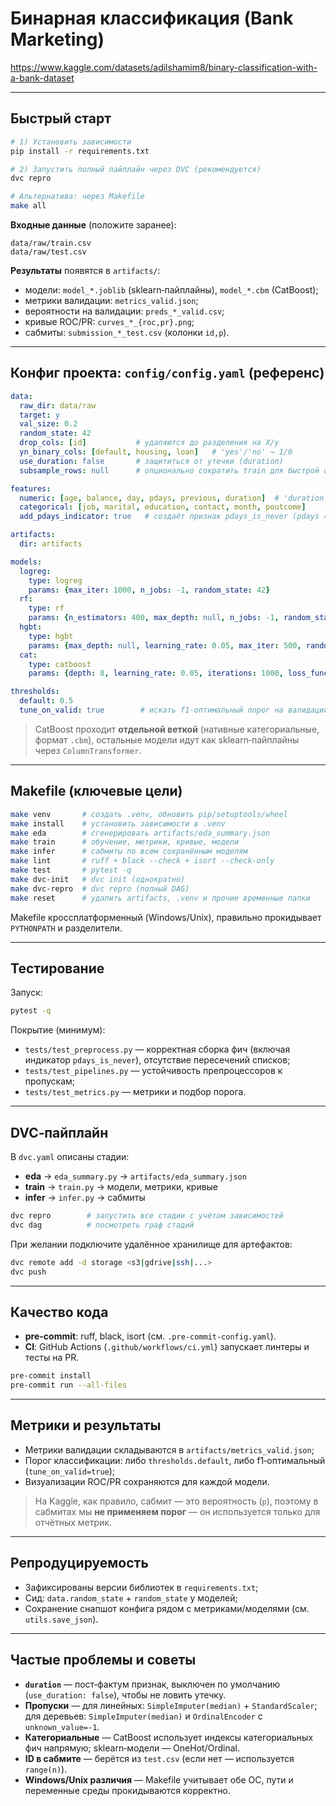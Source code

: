 # Бинарная классификация (Bank Marketing)

https://www.kaggle.com/datasets/adilshamim8/binary-classification-with-a-bank-dataset

---

## Быстрый старт

```bash
# 1) Установить зависимости
pip install -r requirements.txt

# 2) Запустить полный пайплайн через DVC (рекомендуется)
dvc repro

# Альтернатива: через Makefile
make all
```

**Входные данные** (положите заранее):
```
data/raw/train.csv
data/raw/test.csv
```

**Результаты** появятся в `artifacts/`:
- модели: `model_*.joblib` (sklearn‑пайплайны), `model_*.cbm` (CatBoost);
- метрики валидации: `metrics_valid.json`;
- вероятности на валидации: `preds_*_valid.csv`;
- кривые ROC/PR: `curves_*_{roc,pr}.png`;
- сабмиты: `submission_*_test.csv` (колонки `id,p`).

---

## Конфиг проекта: `config/config.yaml` (референс)

```yaml
data:
  raw_dir: data/raw
  target: y
  val_size: 0.2
  random_state: 42
  drop_cols: [id]           # удаляются до разделения на X/y
  yn_binary_cols: [default, housing, loan]   # 'yes'/'no' → 1/0
  use_duration: false       # защититься от утечки (duration)
  subsample_rows: null      # опционально сократить train для быстрой отладки

features:
  numeric: [age, balance, day, pdays, previous, duration]  # 'duration' будет отброшен, если use_duration=false
  categorical: [job, marital, education, contact, month, poutcome]
  add_pdays_indicator: true   # создаёт признак pdays_is_never (pdays == -1)

artifacts:
  dir: artifacts

models:
  logreg:
    type: logreg
    params: {max_iter: 1000, n_jobs: -1, random_state: 42}
  rf:
    type: rf
    params: {n_estimators: 400, max_depth: null, n_jobs: -1, random_state: 42}
  hgbt:
    type: hgbt
    params: {max_depth: null, learning_rate: 0.05, max_iter: 500, random_state: 42}
  cat:
    type: catboost
    params: {depth: 8, learning_rate: 0.05, iterations: 1000, loss_function: Logloss, random_seed: 42, verbose: false}

thresholds:
  default: 0.5
  tune_on_valid: true        # искать f1‑оптимальный порог на валидации
```

> CatBoost проходит **отдельной веткой** (нативные категориальные, формат `.cbm`), остальные модели идут как sklearn‑пайплайны через `ColumnTransformer`.

---

## Makefile (ключевые цели)

```bash
make venv       # создать .venv, обновить pip/setuptools/wheel
make install    # установить зависимости в .venv
make eda        # сгенерировать artifacts/eda_summary.json
make train      # обучение, метрики, кривые, модели
make infer      # сабмиты по всем сохранённым моделям
make lint       # ruff + black --check + isort --check-only
make test       # pytest -q
make dvc-init   # dvc init (однократно)
make dvc-repro  # dvc repro (полный DAG)
make reset      # удалить artifacts, .venv и прочие временные папки
```

Makefile кроссплатформенный (Windows/Unix), правильно прокидывает `PYTHONPATH` и разделители.

---

## Тестирование

Запуск:
```bash
pytest -q
```

Покрытие (минимум):
- `tests/test_preprocess.py` — корректная сборка фич (включая индикатор `pdays_is_never`), отсутствие пересечений списков;
- `tests/test_pipelines.py` — устойчивость препроцессоров к пропускам;
- `tests/test_metrics.py` — метрики и подбор порога.

---

## DVC‑пайплайн

В `dvc.yaml` описаны стадии:

- **eda** → `eda_summary.py` → `artifacts/eda_summary.json`
- **train** → `train.py` → модели, метрики, кривые
- **infer** → `infer.py` → сабмиты

```bash
dvc repro        # запустить все стадии с учётом зависимостей
dvc dag          # посмотреть граф стадий
```

При желании подключите удалённое хранилище для артефактов:
```bash
dvc remote add -d storage <s3|gdrive|ssh|...>
dvc push
```

---

## Качество кода

- **pre-commit**: ruff, black, isort (см. `.pre-commit-config.yaml`).
- **CI**: GitHub Actions (`.github/workflows/ci.yml`) запускает линтеры и тесты на PR.

```bash
pre-commit install
pre-commit run --all-files
```

---

## Метрики и результаты

- Метрики валидации складываются в `artifacts/metrics_valid.json`;
- Порог классификации: либо `thresholds.default`, либо f1‑оптимальный (`tune_on_valid=true`);
- Визуализации ROC/PR сохраняются для каждой модели.

> На Kaggle, как правило, сабмит — это вероятность (`p`), поэтому в сабмитах мы **не применяем порог** — он используется только для отчётных метрик.

---

## Репродуцируемость

- Зафиксированы версии библиотек в `requirements.txt`;
- Сид: `data.random_state` + `random_state` у моделей;
- Сохранение снапшот конфига рядом с метриками/моделями (см. `utils.save_json`).

---

## Частые проблемы и советы

- **`duration`** — пост‑фактум признак, выключен по умолчанию (`use_duration: false`), чтобы не ловить утечку.
- **Пропуски** — для линейных: `SimpleImputer(median)` + `StandardScaler`; для деревьев: `SimpleImputer(median)` и `OrdinalEncoder` с `unknown_value=-1`.
- **Категориальные** — CatBoost использует индексы категориальных фич напрямую; sklearn‑модели — OneHot/Ordinal.
- **ID в сабмите** — берётся из `test.csv` (если нет — используется `range(n)`).
- **Windows/Unix различия** — Makefile учитывает обе ОС, пути и переменные среды прокидываются корректно.


